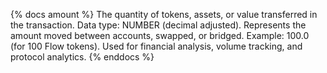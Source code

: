 {% docs amount %}
The quantity of tokens, assets, or value transferred in the transaction. Data type: NUMBER (decimal adjusted). Represents the amount moved between accounts, swapped, or bridged. Example: 100.0 (for 100 Flow tokens). Used for financial analysis, volume tracking, and protocol analytics.
{% enddocs %}
